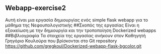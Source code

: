 ## Webapp-exercise2
Αυτή είναι μια εργασία δημιουργίας ενός simple flask webapp για το μάθημα της Νεφουπολογιστικής 
##Σκοπός της εργασίας
Είναι η εξοικείωση με την δημιουργία και την τροποποίηση Dockerized webapps
##Βιβλιογραφία 
Τα στοιχεία της εργασίας ανήκουν στον Καθηγητή Γρηγόριο Κουλούρα που 
βρίσκονται στο Git repository https://github.com/gregkoul/Dockerized-webapp-flask-bgcolor.git 
